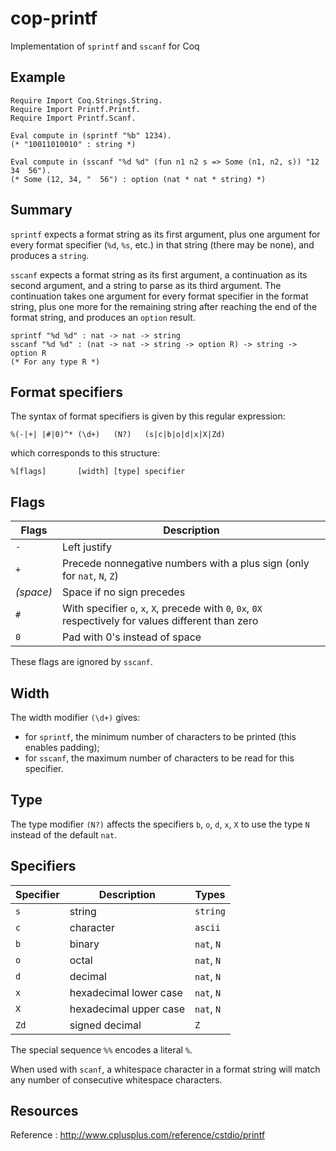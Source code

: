 # cop-printf

Implementation of `sprintf` and `sscanf` for Coq

## Example

```Coq
Require Import Coq.Strings.String.
Require Import Printf.Printf.
Require Import Printf.Scanf.

Eval compute in (sprintf "%b" 1234).
(* "10011010010" : string *)

Eval compute in (sscanf "%d %d" (fun n1 n2 s => Some (n1, n2, s)) "12  34  56").
(* Some (12, 34, "  56") : option (nat * nat * string) *)
```

## Summary

`sprintf` expects a format string as its first argument, plus one argument
for every format specifier (`%d`, `%s`, etc.) in that string (there may be
none), and produces a `string`.

`sscanf` expects a format string as its first argument, a continuation
as its second argument, and a string to parse as its third argument.
The continuation takes one argument for every format specifier in the format
string, plus one more for the remaining string after reaching the end of the
format string, and produces an `option` result.

```
sprintf "%d %d" : nat -> nat -> string
sscanf "%d %d" : (nat -> nat -> string -> option R) -> string -> option R
(* For any type R *)
```

## Format specifiers

The syntax of format specifiers is given by this regular expression:

```
%(-|+| |#|0)^* (\d+)   (N?)   (s|c|b|o|d|x|X|Zd)
```

which corresponds to this structure:

```
%[flags]       [width] [type] specifier
```

## Flags

| Flags | Description                                                                 |
|-------|-----------------------------------------------------------------------------|
| `-`   | Left justify                                                                |
| `+`   | Precede nonnegative numbers with a plus sign (only for `nat`, `N`, `Z`)     |
| *(space)* | Space if no sign precedes                                               |
| `#`   | With specifier `o`, `x`, `X`, precede with `0`, `0x`, `0X` respectively for values different than zero |
| `0`   | Pad with 0's instead of space                                               |

These flags are ignored by `sscanf`.

## Width

The width modifier `(\d+)` gives:

- for `sprintf`, the minimum number of characters to be printed (this enables padding);
- for `sscanf`, the maximum number of characters to be read for this specifier.

## Type

The type modifier `(N?)` affects the specifiers `b`, `o`, `d`, `x`, `X` to use the
type `N` instead of the default `nat`.

## Specifiers

| Specifier | Description            | Types      |
|-----------|------------------------|------------|
| `s`       | string                 | `string`   |
| `c`       | character              | `ascii`    |
| `b`       | binary                 | `nat`, `N` |
| `o`       | octal                  | `nat`, `N` |
| `d`       | decimal                | `nat`, `N` |
| `x`       | hexadecimal lower case | `nat`, `N` |
| `X`       | hexadecimal upper case | `nat`, `N` |
| `Zd`      | signed decimal         | `Z`        |

The special sequence `%%` encodes a literal `%`.

When used with `scanf`, a whitespace character in a format string will match
any number of consecutive whitespace characters.

## Resources

Reference : http://www.cplusplus.com/reference/cstdio/printf
